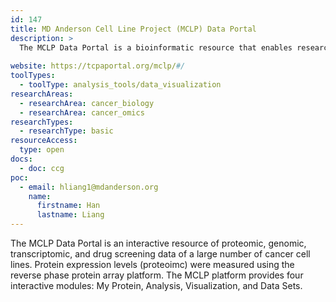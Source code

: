 ```yaml
---
id: 147
title: MD Anderson Cell Line Project (MCLP) Data Portal
description: >
  The MCLP Data Portal is a bioinformatic resource that enables researchers to explore, analyze, and visualize protein expression data of cancer cell lines. 
  
website: https://tcpaportal.org/mclp/#/
toolTypes:
  - toolType: analysis_tools/data_visualization
researchAreas:
  - researchArea: cancer_biology
  - researchArea: cancer_omics
researchTypes:
  - researchType: basic
resourceAccess:
  type: open
docs:
  - doc: ccg
poc:
  - email: hliang1@mdanderson.org
    name:
      firstname: Han
      lastname: Liang
---
```

The MCLP Data Portal is an interactive resource of proteomic, genomic, transcriptomic, and drug screening data of a large number of cancer cell lines. Protein expression levels (proteoimc) were measured using the reverse phase protein array platform. The MCLP platform provides four interactive modules: My Protein, Analysis, Visualization, and Data Sets.
